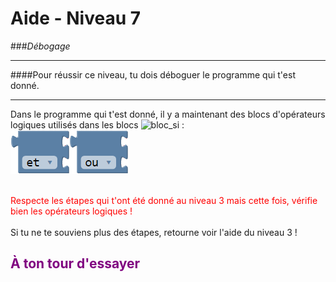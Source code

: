 # Aide - Niveau 7
###_Débogage_

---

####Pour réussir ce niveau, tu dois déboguer le programme qui t'est donné.

---

Dans le programme qui t'est donné, il y a maintenant des blocs d'opérateurs logiques utilisés dans les blocs ![bloc_si][bloc_si_] :<br>
![bloc_et][bloc_et_]![bloc_ou][bloc_ou_]
<br><br>

<span style="color:red">Respecte les étapes qui t'ont été donné au niveau 3 mais cette fois, vérifie bien les opérateurs logiques !</span>
<br><br>
Si tu ne te souviens plus des étapes, retourne voir l'aide du niveau 3 !

## <span style="color: #800080">À ton tour d'essayer</span>
[bloc_si_]: img/logique_condition_if.png
[bloc_et_]: img/bloc_et.png
[bloc_ou_]: img/bloc_ou.png
